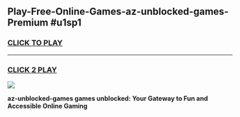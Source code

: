 
## Play-Free-Online-Games-az-unblocked-games-Premium #u1sp1
<h3>
<a href="https://premium.freeplayer.one?title=az-unblocked-games&ref=8M">CLICK TO PLAY</a></h3>
<hr>

<h3>
<a href="https://premium.freeplayer.one?title=az-unblocked-games&ref=8M">CLICK 2 PLAY</a>
  
</h3>

<a href="https://premium.freeplayer.one?title=az-unblocked-games&ref=8M"><img src="https://clearcache.store/games.png"></a>


**az-unblocked-games games unblocked: Your Gateway to Fun and Accessible Online Gaming**
